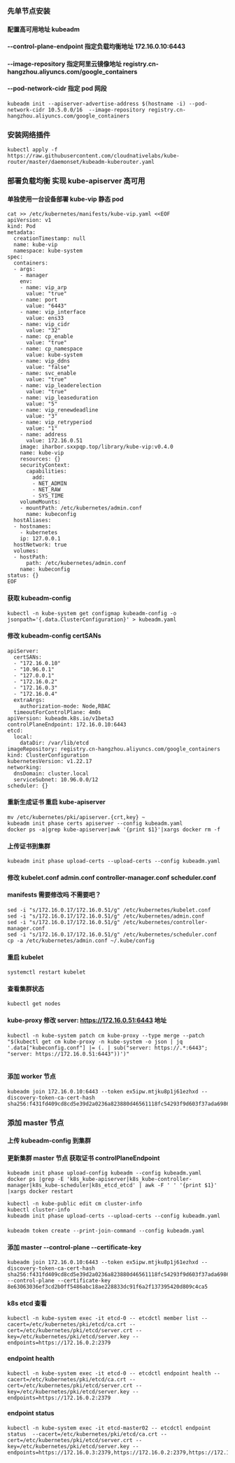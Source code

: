 ### 先单节点安装

#### 配置高可用地址 kubeadm

#### --control-plane-endpoint 指定负载均衡地址 172.16.0.10:6443

#### --image-repository 指定阿里云镜像地址 registry.cn-hangzhou.aliyuncs.com/google_containers

#### --pod-network-cidr 指定 pod 网段

```
kubeadm init --apiserver-advertise-address $(hostname -i) --pod-network-cidr 10.5.0.0/16  --image-repository registry.cn-hangzhou.aliyuncs.com/google_containers
```

### 安装网络插件

```
kubectl apply -f https://raw.githubusercontent.com/cloudnativelabs/kube-router/master/daemonset/kubeadm-kuberouter.yaml
```

### 部署负载均衡 实现 kube-apiserver 高可用

#### 单独使用一台设备部署 kube-vip 静态 pod

```
cat >> /etc/kubernetes/manifests/kube-vip.yaml <<EOF
apiVersion: v1
kind: Pod
metadata:
  creationTimestamp: null
  name: kube-vip
  namespace: kube-system
spec:
  containers:
  - args:
    - manager
    env:
    - name: vip_arp
      value: "true"
    - name: port
      value: "6443"
    - name: vip_interface
      value: ens33
    - name: vip_cidr
      value: "32"
    - name: cp_enable
      value: "true"
    - name: cp_namespace
      value: kube-system
    - name: vip_ddns
      value: "false"
    - name: svc_enable
      value: "true"
    - name: vip_leaderelection
      value: "true"
    - name: vip_leaseduration
      value: "5"
    - name: vip_renewdeadline
      value: "3"
    - name: vip_retryperiod
      value: "1"
    - name: address
      value: 172.16.0.51
    image: iharbor.sxxpqp.top/library/kube-vip:v0.4.0
    name: kube-vip
    resources: {}
    securityContext:
      capabilities:
        add:
        - NET_ADMIN
        - NET_RAW
        - SYS_TIME
    volumeMounts:
    - mountPath: /etc/kubernetes/admin.conf
      name: kubeconfig
  hostAliases:
  - hostnames:
    - kubernetes
    ip: 127.0.0.1
  hostNetwork: true
  volumes:
  - hostPath:
      path: /etc/kubernetes/admin.conf
    name: kubeconfig
status: {}
EOF
```

#### 获取 kubeadm-config

```
kubectl -n kube-system get configmap kubeadm-config -o jsonpath='{.data.ClusterConfiguration}' > kubeadm.yaml
```

#### 修改 kubeadm-config certSANs

```
apiServer:
  certSANs:
  - "172.16.0.10"
  - "10.96.0.1"
  - "127.0.0.1"
  - "172.16.0.2"
  - "172.16.0.3"
  - "172.16.0.4"
  extraArgs:
    authorization-mode: Node,RBAC
  timeoutForControlPlane: 4m0s
apiVersion: kubeadm.k8s.io/v1beta3
controlPlaneEndpoint: 172.16.0.10:6443
etcd:
  local:
    dataDir: /var/lib/etcd
imageRepository: registry.cn-hangzhou.aliyuncs.com/google_containers
kind: ClusterConfiguration
kubernetesVersion: v1.22.17
networking:
  dnsDomain: cluster.local
  serviceSubnet: 10.96.0.0/12
scheduler: {}
```

#### 重新生成证书 重启 kube-apiserver

```
mv /etc/kubernetes/pki/apiserver.{crt,key} ~
kubeadm init phase certs apiserver --config kubeadm.yaml
docker ps -a|grep kube-apiserver|awk '{print $1}'|xargs docker rm -f
```

#### 上传证书到集群

```
kubeadm init phase upload-certs --upload-certs --config kubeadm.yaml
```

#### 修改 kubelet.conf admin.conf controller-manager.conf scheduler.conf

#### manifests 需要修改吗 不需要吧？

```
sed -i "s/172.16.0.17/172.16.0.51/g" /etc/kubernetes/kubelet.conf
sed -i "s/172.16.0.17/172.16.0.51/g" /etc/kubernetes/admin.conf
sed -i "s/172.16.0.17/172.16.0.51/g" /etc/kubernetes/controller-manager.conf
sed -i "s/172.16.0.17/172.16.0.51/g" /etc/kubernetes/scheduler.conf
cp -a /etc/kubernetes/admin.conf ~/.kube/config
```

#### 重启 kubelet

```
systemctl restart kubelet
```

#### 查看集群状态

```
kubectl get nodes
```

#### kube-proxy 修改 server: https://172.16.0.51:6443 地址

```
kubectl -n kube-system patch cm kube-proxy --type merge --patch "$(kubectl get cm kube-proxy -n kube-system -o json | jq '.data["kubeconfig.conf"] |= (. | sub("server: https://.*:6443"; "server: https://172.16.0.51:6443"))')"


```

#### 添加 worker 节点

```
kubeadm join 172.16.0.10:6443 --token ex5ipw.mtjku8p1j61ezhxd --discovery-token-ca-cert-hash sha256:f431fd409cd8cd5e39d2a0236a823880d46561118fc54293f9d603f37ada6986
```

### 添加 master 节点

#### 上传 kubeadm-config 到集群

#### 更新集群 master 节点 获取证书 controlPlaneEndpoint

```
kubeadm init phase upload-config kubeadm --config kubeadm.yaml
docker ps |grep -E 'k8s_kube-apiserver|k8s_kube-controller-manager|k8s_kube-scheduler|k8s_etcd_etcd' | awk -F ' ' '{print $1}' |xargs docker restart

kubectl -n kube-public edit cm cluster-info
kubectl cluster-info
kubeadm init phase upload-certs --upload-certs --config kubeadm.yaml
```

####

```
kubeadm token create --print-join-command --config kubeadm.yaml
```

#### 添加 master --control-plane --certificate-key

```
kubeadm join 172.16.0.10:6443 --token ex5ipw.mtjku8p1j61ezhxd --discovery-token-ca-cert-hash sha256:f431fd409cd8cd5e39d2a0236a823880d46561118fc54293f9d603f37ada6986 --control-plane --certificate-key 8e63063036ef3cd2b0ff5486abc18ae228833dc91f6a2f137395420d809c4ca5
```

#### k8s etcd 查看

```
kubectl -n kube-system exec -it etcd-0 -- etcdctl member list --cacert=/etc/kubernetes/pki/etcd/ca.crt --cert=/etc/kubernetes/pki/etcd/server.crt --key=/etc/kubernetes/pki/etcd/server.key --endpoints=https://172.16.0.2:2379
```

#### endpoint health

```
kubectl -n kube-system exec -it etcd-0 -- etcdctl endpoint health --cacert=/etc/kubernetes/pki/etcd/ca.crt --cert=/etc/kubernetes/pki/etcd/server.crt --key=/etc/kubernetes/pki/etcd/server.key --endpoints=https://172.16.0.2:2379
```

#### endpoint status

```
kubectl -n kube-system exec -it etcd-master02 -- etcdctl endpoint status  --cacert=/etc/kubernetes/pki/etcd/ca.crt --cert=/etc/kubernetes/pki/etcd/server.crt --key=/etc/kubernetes/pki/etcd/server.key --endpoints=https://172.16.0.3:2379,https://172.16.0.2:2379,https://172.16.0.4:2379
```
